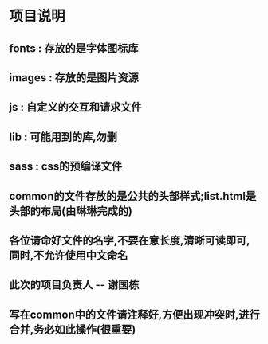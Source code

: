 # 项目说明
## fonts : 存放的是字体图标库
## images : 存放的是图片资源
## js : 自定义的交互和请求文件
## lib : 可能用到的库,勿删
## sass : css的预编译文件
## common的文件存放的是公共的头部样式;list.html是头部的布局(由琳琳完成的)
## 各位请命好文件的名字,不要在意长度,清晰可读即可,同时,不允许使用中文命名
## 此次的项目负责人 -- 谢国栋
## 写在common中的文件请注释好,方便出现冲突时,进行合并,务必如此操作(很重要)